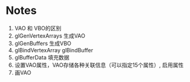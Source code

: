 # Notes
1. VAO 和 VBO的区别
2. glGenVertexArrays 生成VAO
3. glGenBuffers 生成VBO
4. glBindVertexArray glBindBuffer
5. glBufferData 填充数据
6. 设置VAO属性，VAO存储各种关联信息（可以指定15个属性）, 启用属性
7. 画VAO
